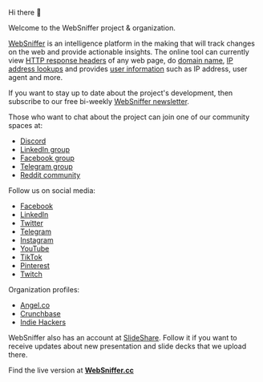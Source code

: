 Hi there 👋

Welcome to the WebSniffer project & organization.

[WebSniffer](https://websniffer.cc/) is an intelligence platform in the making that will track changes on the web and provide actionable insights. The online tool can currently view [HTTP response headers](https://websniffer.cc/) of any web page, do [domain name](https://websniffer.cc/domain), [IP address lookups](https://websniffer.cc/ip) and provides [user information](https://websniffer.cc/my) such as IP address, user agent and more.

If you want to stay up to date about the project's development, then subscribe to our free bi-weekly [WebSniffer newsletter](https://websniffer.substack.com/?showWelcome=true).

Those who want to chat about the project can join one of our community spaces at:
- [Discord](https://websniffer.cc/discord)
- [LinkedIn group](https://www.linkedin.com/groups/12674327/)
- [Facebook group](https://www.facebook.com/groups/2238585586464598/)
- [Telegram group](https://t.me/+TeiUpJ-Ir8x3LOI4)
- [Reddit community](https://www.reddit.com/r/WebSniffer/)

Follow us on social media:
- [Facebook](https://www.facebook.com/WebSnifferHQ/)
- [LinkedIn](https://www.linkedin.com/company/websniffer/)
- [Twitter](https://twitter.com/WebSnifferHQ)
- [Telegram](https://t.me/websniffer)
- [Instagram](https://www.instagram.com/websnifferhq/)
- [YouTube](https://www.youtube.com/channel/UCHtLNbdagCIfir1ulloAEhQ?sub_confirmation=1)
- [TikTok](https://www.tiktok.com/@websnifferhq)
- [Pinterest](https://www.pinterest.com/WebSnifferHQ/)
- [Twitch](https://www.twitch.tv/websnifferhq)

Organization profiles:
- [Angel.co](https://angel.co/company/websniffer)
- [Crunchbase](https://www.crunchbase.com/organization/websniffer)
- [Indie Hackers](https://www.indiehackers.com/product/websniffer)

WebSniffer also has an account at [SlideShare](https://www.slideshare.net/WebSniffer). Follow it if you want to receive updates about new presentation and slide decks that we upload there.

Find the live version at **[WebSniffer.cc](https://websniffer.cc/)**

